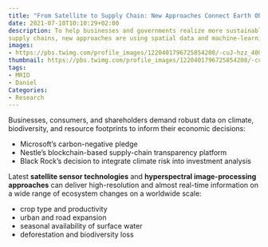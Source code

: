 ```yaml
---
title: "From Satellite to Supply Chain: New Approaches Connect Earth Observation to Economic Decisions"
date: 2021-07-10T10:10:29+02:00
description: To help businesses and governments realize more sustainable
supply chains, new approaches are using spatial data and machine-learning techniques to connect Earth observation data to conventional economic tools.
images:
- https://pbs.twimg.com/profile_images/1220401796725854208/-cuJ-hzz_400x400.jpg
thumbnail: https://pbs.twimg.com/profile_images/1220401796725854208/-cuJ-hzz_400x400.jpg
tags:
- MRIO
- Daniel
Categories:
- Research
---
```


Businesses, consumers, and shareholders demand robust data on climate, biodiversity, and resource footprints to inform their economic decisions:

* Microsoft’s carbon-negative pledge
* Nestle’s blockchain-based supply-chain transparency platform
* Black Rock’s decision to integrate climate risk into investment analysis

Latest **satellite sensor technologies** and **hyperspectral image-processing approaches** can deliver high-resolution and almost real-time information on a wide range of ecosystem changes on a worldwide scale:

* crop type and productivity
* urban and road expansion
* seasonal availability of surface water
* deforestation and biodiversity loss

